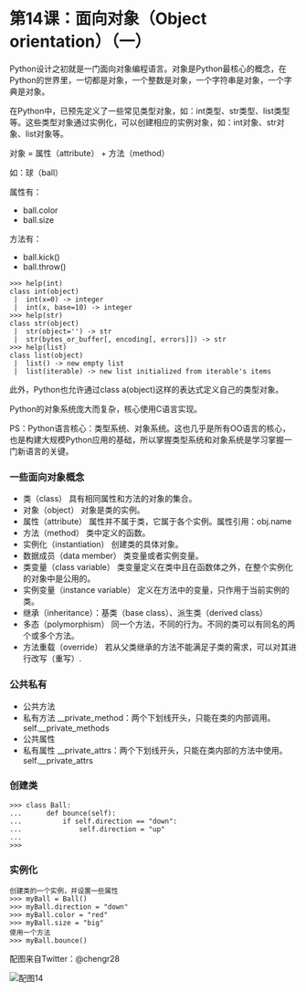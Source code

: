 # 第14课：面向对象（Object orientation）（一）

Python设计之初就是一门面向对象编程语言。对象是Python最核心的概念，在Python的世界里，一切都是对象，一个整数是对象，一个字符串是对象，一个字典是对象。

在Python中，已预先定义了一些常见类型对象，如：int类型、str类型、list类型等。这些类型对象通过实例化，可以创建相应的实例对象，如：int对象、str对象、list对象等。

对象 = 属性（attribute） + 方法（method）

如：球（ball）

属性有：
* ball.color
* ball.size

方法有：
* ball.kick()
* ball.throw()

```
>>> help(int)
class int(object)
 |  int(x=0) -> integer
 |  int(x, base=10) -> integer
>>> help(str)
class str(object)
 |  str(object='') -> str
 |  str(bytes_or_buffer[, encoding[, errors]]) -> str
>>> help(list)
class list(object)
 |  list() -> new empty list
 |  list(iterable) -> new list initialized from iterable's items
```

此外，Python也允许通过class a(object)这样的表达式定义自己的类型对象。

Python的对象系统庞大而复杂，核心使用C语言实现。

PS：Python语言核心：类型系统、对象系统。这也几乎是所有OO语言的核心，也是构建大规模Python应用的基础，所以掌握类型系统和对象系统是学习掌握一门新语言的关键。

### 一些面向对象概念
* 类（class）
具有相同属性和方法的对象的集合。
* 对象（object）
对象是类的实例。
* 属性（attribute）
属性并不属于类，它属于各个实例。属性引用：obj.name
* 方法（method）
类中定义的函数。
* 实例化（instantiation）
创建类的具体对象。
* 数据成员（data member）
类变量或者实例变量。
* 类变量（class variable）
类变量定义在类中且在函数体之外，在整个实例化的对象中是公用的。
* 实例变量（instance variable）
定义在方法中的变量，只作用于当前实例的类。
* 继承（inheritance）：基类（base class）、派生类（derived class）
* 多态（polymorphism）
同一个方法，不同的行为。不同的类可以有同名的两个或多个方法。
* 方法重载（override）
若从父类继承的方法不能满足子类的需求，可以对其进行改写（重写）.

### 公共私有
* 公共方法
* 私有方法
__private_method：两个下划线开头，只能在类的内部调用。self.__private_methods
* 公共属性
* 私有属性 
__private_attrs：两个下划线开头，只能在类内部的方法中使用。self.__private_attrs

### 创建类
```
>>> class Ball:
...      def bounce(self):
...          if self.direction == "down":
...              self.direction = "up"
...
>>>
```
### 实例化
```
创建类的一个实例，并设置一些属性
>>> myBall = Ball()
>>> myBall.direction = "down"
>>> myBall.color = "red"
>>> myBall.size = "big"
使用一个方法
>>> myBall.bounce()
```

配图来自Twitter：@chengr28

![配图14](https://wiki.huihoo.com/images/f/f8/Devopsgirls14.jpg)
